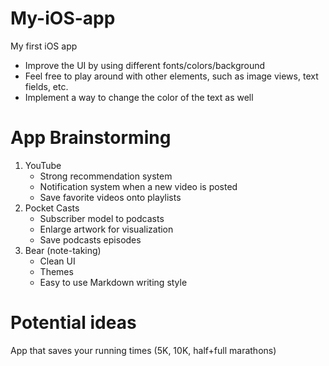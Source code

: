 # My-iOS-app
My first iOS app

- Improve the UI by using different fonts/colors/background
- Feel free to play around with other elements, such as image views, text fields, etc.
- Implement a way to change the color of the text as well

# App Brainstorming
1. YouTube
   - Strong recommendation system
   - Notification system when a new video is posted
   - Save favorite videos onto playlists
2. Pocket Casts
   - Subscriber model to podcasts
   - Enlarge artwork for visualization
   - Save podcasts episodes
3. Bear (note-taking)
   - Clean UI
   - Themes
   - Easy to use Markdown writing style

# Potential ideas
App that saves your running times (5K, 10K, half+full marathons)
